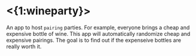 
# <{1:wineparty}>

  An app to host `pairing` parties. For example, everyone brings a cheap and
  expensive bottle of wine. This app will automatically randomize cheap and
  expensive pairings. The goal is to find out if the expenseive bottles are
  really worth it.
